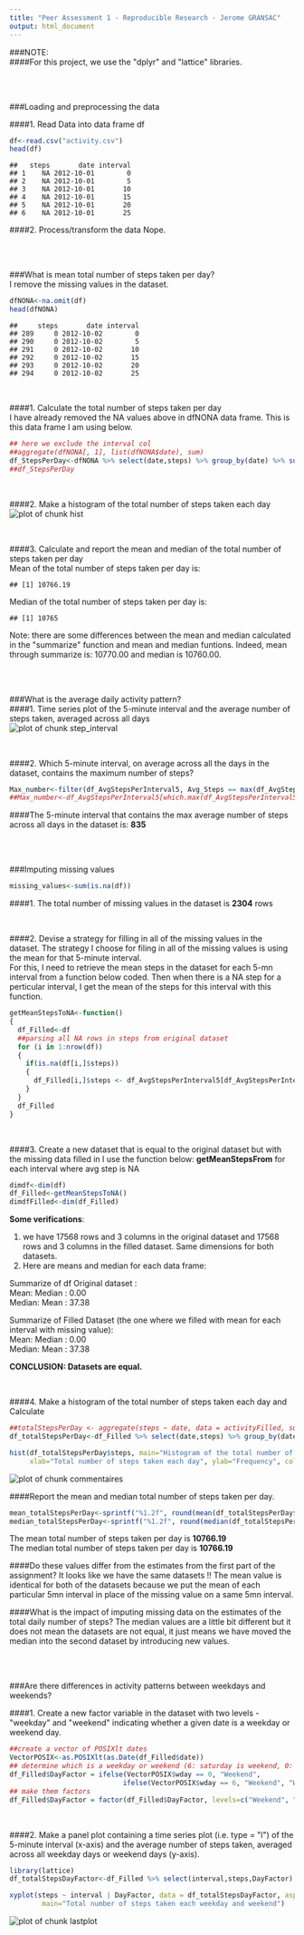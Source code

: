 ```yaml
---
title: "Peer Assessment 1 - Reproducible Research - Jerome GRANSAC"
output: html_document
---
```



###NOTE:  
####For this project, we use the "dplyr" and "lattice" libraries.   

<br/>
<br/>


###Loading and preprocessing the data  

####1. Read Data into data frame df  

```r
df<-read.csv("activity.csv")
head(df)
```

```
##   steps       date interval
## 1    NA 2012-10-01        0
## 2    NA 2012-10-01        5
## 3    NA 2012-10-01       10
## 4    NA 2012-10-01       15
## 5    NA 2012-10-01       20
## 6    NA 2012-10-01       25
```

  
  
  
####2. Process/transform the data
Nope.

<br/>
<br/>

###What is mean total number of steps taken per day?  
I remove the missing values in the dataset.  

```r
dfNONA<-na.omit(df)
head(dfNONA)
```

```
##     steps       date interval
## 289     0 2012-10-02        0
## 290     0 2012-10-02        5
## 291     0 2012-10-02       10
## 292     0 2012-10-02       15
## 293     0 2012-10-02       20
## 294     0 2012-10-02       25
```

<br/>

####1. Calculate the total number of steps taken per day  
I have already removed the NA values above in dfNONA data frame. This is this data frame I am using below.

```r
## here we exclude the interval col
##aggregate(dfNONA[, 1], list(dfNONA$date), sum)
df_StepsPerDay<-dfNONA %>% select(date,steps) %>% group_by(date) %>% summarise_each(funs(sum))
##df_StepsPerDay
```

<br/>

####2. Make a histogram of the total number of steps taken each day  
![plot of chunk hist](figure/hist-1.png) 

<br/>

####3. Calculate and report the mean and median of the total number of steps taken per day  
Mean of the total number of steps taken per day is:

```
## [1] 10766.19
```
Median of the total number of steps taken per day is:

```
## [1] 10765
```
  
  Note: there are some differences between the mean and median calculated in the "summarize" function and mean and median funtions.
  Indeed, mean through summarize is: 10770.00 and median is 10760.00.

<br/>
<br/>

###What is the average daily activity pattern?  
####1. Time series plot of the 5-minute interval and the average number of steps taken, averaged across all days    
![plot of chunk step_interval](figure/step_interval-1.png) 

<br/>

####2. Which 5-minute interval, on average across all the days in the dataset, contains the maximum number of steps?  

```r
Max_number<-filter(df_AvgStepsPerInterval5, Avg_Steps == max(df_AvgStepsPerInterval5$Avg_Steps))
##Max_number<-df_AvgStepsPerInterval5[which.max(df_AvgStepsPerInterval5$Avg_Steps),]$Interval
```

####The 5-minute interval that contains the max average number of steps across all days in the dataset is:  **835**

<br/>
<br/>

###Imputing missing values

```r
missing_values<-sum(is.na(df))
```
####1. The total number of missing values in the dataset is **2304** rows  

<br/>

####2. Devise a strategy for filling in all of the missing values in the dataset.
The strategy I choose for filing in all of the missing values is using the mean for that 5-minute interval.   
For this, I need to retrieve the mean steps in the dataset for each 5-mn interval from a function below coded. Then when there is a NA step for a perticular interval, I get the mean of the steps for this interval with this function.

```r
getMeanStepsToNA<-function()
{
  df_Filled<-df
  ##parsing all NA rows in steps from original dataset
  for (i in 1:nrow(df)) 
  {
    if(is.na(df[i,]$steps))
    {
      df_Filled[i,]$steps <- df_AvgStepsPerInterval5[df_AvgStepsPerInterval5$Interval==df[i,]$interval, ]$Avg_Steps
    }
  }
  df_Filled
}
```


<br/>

####3. Create a new dataset that is equal to the original dataset but with the missing data filled in
I use the function below: **getMeanStepsFrom** for each interval where avg step is NA

```r
dimdf<-dim(df)
df_Filled<-getMeanStepsToNA()
dimdfFilled<-dim(df_Filled)
```

**Some verifications**:  
1. we have 17568 rows and 3 columns in the original dataset and 17568 rows and 3 columns in the filled dataset. Same dimensions for both datasets.  
2. Here are means and median for each data frame:

Summarize of df Original dataset :  
Mean: Median :  0.00    
Median: Mean   : 37.38    

Summarize of Filled Dataset (the one where we filled with mean for each interval with missing value):  
Mean: Median :  0.00    
Median: Mean   : 37.38    

**CONCLUSION: Datasets are equal.**  

<br/>

####4. Make a histogram of the total number of steps taken each day and Calculate 

```r
##totalStepsPerDay <- aggregate(steps ~ date, data = activityFilled, sum)
df_totalStepsPerDay<-df_Filled %>% select(date,steps) %>% group_by(date) %>% summarise_each(funs(sum))

hist(df_totalStepsPerDay$steps, main="Histogram of the total number of steps taken each day", 
     xlab="Total number of steps taken each day", ylab="Frequency", col="blue")
```

![plot of chunk commentaires](figure/commentaires-1.png) 


####Report the mean and median total number of steps taken per day.

```r
mean_totalStepsPerDay<-sprintf("%1.2f", round(mean(df_totalStepsPerDay$steps),2))
median_totalStepsPerDay<-sprintf("%1.2f", round(median(df_totalStepsPerDay$steps),2))
```

The mean total number of steps taken per day is **10766.19**  
The median total number of steps taken per day is **10766.19**

####Do these values differ from the estimates from the first part of the assignment?
It looks like we have the same datasets !!
The mean value is identical for both of the datasets because we put the mean of each particular 5mn interval in place of the missing value on a same 5mn interval.   

####What is the impact of imputing missing data on the estimates of the total daily number of steps?
The median values are a little bit different but it does not mean the datasets are not equal, it just means we have moved the median into the second dataset by introducing new values.

<br/>
<br/>

###Are there differences in activity patterns between weekdays and weekends?

####1. Create a new factor variable in the dataset with two levels - "weekday" and "weekend" indicating whether a given date is a weekday or weekend day.


```r
##create a vector of POSIXlt dates
VectorPOSIX<-as.POSIXlt(as.Date(df_Filled$date))
## determine which is a weekday or weekend (6: saturday is weekend, 0: sunday is weekend)
df_Filled$DayFactor = ifelse(VectorPOSIX$wday == 0, "Weekend", 
                            ifelse(VectorPOSIX$wday == 6, "Weekend", "Weekday"))
## make them factors
df_Filled$DayFactor = factor(df_Filled$DayFactor, levels=c("Weekend", "Weekday"))
```

<br/>

####2. Make a panel plot containing a time series plot (i.e. type = "l") of the 5-minute interval (x-axis) and the average number of steps taken, averaged across all weekday days or weekend days (y-axis). 

```r
library(lattice)
df_totalStepsDayFactor<-df_Filled %>% select(interval,steps,DayFactor) %>% group_by(DayFactor, interval) %>% summarise_each(funs(mean))

xyplot(steps ~ interval | DayFactor, data = df_totalStepsDayFactor, aspect = 1/2, type = "l", 
        main="Total number of steps taken each weekday and weekend")
```

![plot of chunk lastplot](figure/lastplot-1.png) 
